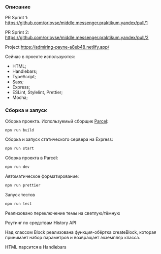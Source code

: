 ### Описание

PR Sprint 1: https://github.com/orlovse/middle.messenger.praktikum.yandex/pull/1

PR Sprint 2: https://github.com/orlovse/middle.messenger.praktikum.yandex/pull/2

Project https://admiring-payne-a8eb48.netlify.app/

Сейчас в проекте используются:

- HTML;
- Handlebars;
- TypeScript;
- Sass;
- Express;
- ESLint, Stylelint, Prettier;
- Mocha;

### Сборка и запуск

Сборка проекта. Используемый сборщик [Parcel](https://parceljs.org/):

```bash
npm run build
```

Сборка и запуск статического сервера на Express:

```bash
npm run start
```

Сборка проекта в Parcel:

```bash
npm run dev
```

Автоматическое форматирование:

```bash
npm run prettier
```

Запуск тестов

```bash
npm run test
```

Реализовано переключение темы на светлую/тёмную

Роутинг по средствам History API

Над классом Block реализована функция-обёртка createBlock, которая принимает набор параметров и возвращает экземпляр класса.

HTML парсится в Handlebars
